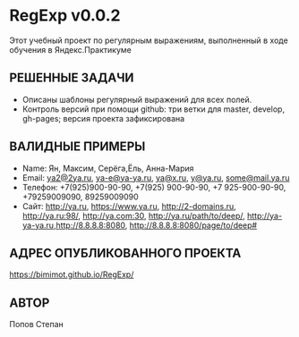 RegExp v0.0.2
=============================
Этот учебный проект по регулярным выражениям, выполненный в ходе обучения в Яндекс.Практикуме

РЕШЕННЫЕ ЗАДАЧИ
-----------
- Описаны шаблоны регулярный выражений для всех полей. 
- Контроль версий при помощи github: 
	три ветки для master, develop, gh-pages;
	версия проекта зафиксирована

ВАЛИДНЫЕ ПРИМЕРЫ
-----------
- Name: Ян, Максим, Серёга,Ёль, Анна-Мария
- Email: ya2@2ya.ru, ya-e@ya-ya.ru, ya@x.ru, y@ya.ru, some@mail.ya.ru
- Телефон: +7(925)900-90-90, +7(925) 900-90-90, +7 925-900-90-90, +79259009090, 89259009090
- Сайт: http://ya.ru, https://www.ya.ru, http://2-domains.ru, http://ya.ru:98/, http://ya.com:30, http://ya.ru/path/to/deep/, http://ya-ya-ya.ru,http://8.8.8.8:8080, http://8.8.8.8:8080/page/to/deep#

АДРЕС ОПУБЛИКОВАННОГО ПРОЕКТА
-----------
https://bimimot.github.io/RegExp/

АВТОР
-----------
Попов Степан